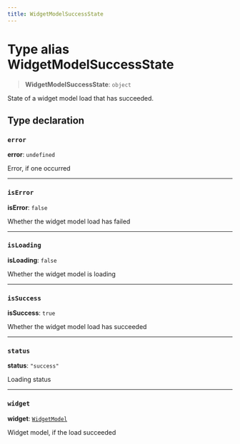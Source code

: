 ```yaml
---
title: WidgetModelSuccessState
---
```


# Type alias WidgetModelSuccessState

> **WidgetModelSuccessState**: `object`

State of a widget model load that has succeeded.

## Type declaration

### `error`

**error**: `undefined`

Error, if one occurred

***

### `isError`

**isError**: `false`

Whether the widget model load has failed

***

### `isLoading`

**isLoading**: `false`

Whether the widget model is loading

***

### `isSuccess`

**isSuccess**: `true`

Whether the widget model load has succeeded

***

### `status`

**status**: `"success"`

Loading status

***

### `widget`

**widget**: [`WidgetModel`](../fusion-assets/interface.WidgetModel.md)

Widget model, if the load succeeded
